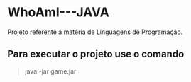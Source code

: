 # WhoAmI---JAVA

Projeto referente a matéria de Linguagens de Programação.

## Para executar o projeto use o comando

> java -jar game.jar

